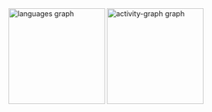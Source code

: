 <div align="left">
  <img src="https://github-readme-stats.vercel.app/api/top-langs?username=zdzieblowski&locale=en&hide_title=true&layout=compact&card_width=320&langs_count=8&theme=tokyonight&hide_border=true&order=2" height="190" alt="languages graph"  />
  <img src="https://github-readme-activity-graph.vercel.app/graph?username=zdzieblowski&radius=12&theme=aqua&area=true&order=5&hide_title=true&hide_border=true" height="190" alt="activity-graph graph"  />
</div>
